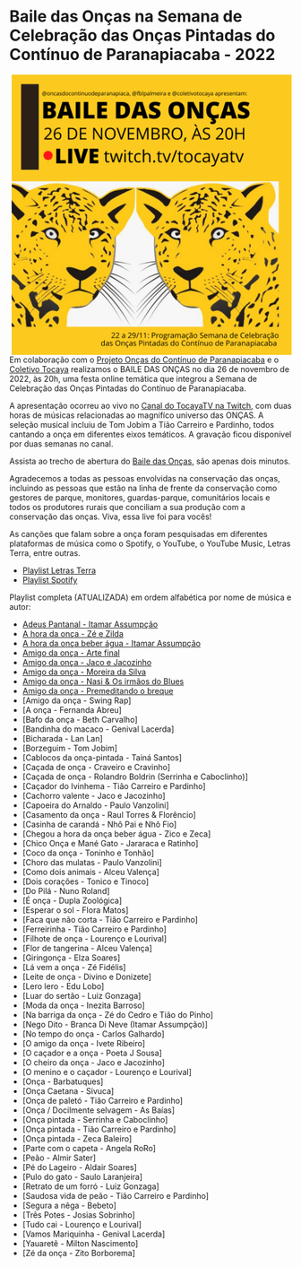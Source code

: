 # Baile das Onças na Semana de Celebração das Onças Pintadas do Contínuo de Paranapiacaba - 2022

<img src="https://github.com/fblpalmeira/Baile_das_Oncas/blob/main/data/BAILE%20DAS%20ONCAS.png" align="right" width = "500px"/>

Em colaboração com o [Projeto Onças do Contínuo de Paranapiacaba](<https://www.instagram.com/oncasdocontinuodeparanapiacaba/>) e o [Coletivo Tocaya](https://www.instagram.com/coletivotocaya/) realizamos o BAILE DAS ONÇAS no dia 26 de novembro de 2022, às 20h, uma festa online temática que integrou a Semana de Celebração das Onças Pintadas do Contínuo de Paranapiacaba. 

A apresentação ocorreu ao vivo no [Canal do TocayaTV na Twitch](https://www.twitch.tv/tocayatv), com duas horas de músicas relacionadas ao magnifíco universo das ONÇAS. A seleção musical incluiu de Tom Jobim a Tião Carreiro e Pardinho, todos cantando a onça em diferentes eixos temáticos. A gravação ficou disponível por duas semanas no canal. 

Assista ao trecho de abertura do [Baile das Onças](https://www.youtube.com/watch?v=x5NmfNjpP3g9), são apenas dois minutos.

Agradecemos a todas as pessoas envolvidas na conservação das onças, incluindo as pessoas que estão na linha de frente da conservação como gestores de parque, monitores, guardas-parque, comunitários locais e todos os produtores rurais que conciliam a sua produção com a conservação das onças. Viva, essa live foi para vocês!

As canções que falam sobre a onça foram pesquisadas em diferentes plataformas de música como o Spotify, o YouTube, o YouTube Music, Letras Terra, entre outras. 

- [Playlist Letras Terra](https://www.letras.mus.br/membros/1318340/)
- [Playlist Spotify](https://open.spotify.com/playlist/04HwA106yZORSAis4JLAoi)

Playlist completa (ATUALIZADA) em ordem alfabética por nome de música e autor:

- [Adeus Pantanal - Itamar Assumpção](https://www.letras.com/itamar-assumpcao/272396/)
- [A hora da onça - Zé e Zilda](https://discografiabrasileira.com.br/fonograma/75455/a-hora-da-onca) 
- [A hora da onça beber água - Itamar Assumpção](https://music.youtube.com/search?q=A+hora+da+on%C3%A7a+beber+%C3%A1gua) 
- [Amigo da onça - Arte final](https://www.youtube.com/watch?v=0s8DwHY4P5U)
- [Amigo da onça - Jaco e Jacozinho](https://www.letras.mus.br/jaco-jacozinho/883318/)
- [Amigo da onça - Moreira da Silva](https://www.youtube.com/watch?v=GAEw0Len2Dc)
- [Amigo da onça - Nasi & Os irmãos do Blues](https://www.letras.mus.br/nasi-os-irmaos-do-blues/1123860/)
- [Amigo da onça - Premeditando o breque](https://www.youtube.com/watch?v=o73hR2UJSjY)
- [Amigo da onça - Swing Rap]
- [A onça - Fernanda Abreu]
- [Bafo da onça - Beth Carvalho] 
- [Bandinha do macaco - Genival Lacerda]
- [Bicharada - Lan Lan]
- [Borzeguim  - Tom Jobim]
- [Cablocos da onça-pintada - Tainá Santos]
- [Caçada de onça - Craveiro e Cravinho]
- [Caçada de onça - Rolandro Boldrin (Serrinha e Caboclinho)]
- [Caçador do Ivinhema - Tião Carreiro e Pardinho]
- [Cachorro valente - Jaco e Jacozinho]
- [Capoeira do Arnaldo - Paulo Vanzolini]
- [Casamento da onça - Raul Torres & Florêncio]
- [Casinha de carandá - Nhô Pai e Nhô Fio]
- [Chegou a hora da onça beber água - Zico e Zeca]
- [Chico Onça e Mané Gato - Jararaca e Ratinho] 
- [Coco da onça - Toninho e Tonhão]
- [Choro das mulatas  - Paulo Vanzolini]
- [Como dois animais - Alceu Valença]
- [Dois corações - Tonico e Tinoco]
- [Do Pilá - Nuno Roland]
- [É onça - Dupla Zoológica]
- [Esperar o sol - Flora Matos]
- [Faca que não corta - Tião Carreiro e Pardinho]
- [Ferreirinha - Tião Carreiro e Pardinho]
- [Filhote de onça  - Lourenço e Lourival]
- [Flor de tangerina - Alceu Valença]
- [Giringonça - Elza Soares]
- [Lá vem a onça - Zé Fidélis]
- [Leite de onça - Divino e Donizete]
- [Lero lero - Edu Lobo]
- [Luar do sertão  - Luiz Gonzaga]
- [Moda da onça - Inezita Barroso]
- [Na barriga da onça - Zé do Cedro e Tião do Pinho]
- [Nego Dito - Branca Di Neve (Itamar Assumpção)]
- [No tempo do onça - Carlos Galhardo]
- [O amigo da onça - Ivete Ribeiro]
- [O caçador e a onça - Poeta J Sousa]
- [O cheiro da onça - Jaco e Jacozinho]
- [O menino e o caçador - Lourenço e Lourival]
- [Onça - Barbatuques]
- [Onça Caetana - Sivuca]
- [Onça de paletó - Tião Carreiro e Pardinho]
- [Onça / Docilmente selvagem - As Baías]
- [Onça pintada - Serrinha e Caboclinho]
- [Onça pintada - Tião Carreiro e Pardinho]
- [Onça pintada - Zeca Baleiro]
- [Parte com o capeta - Angela RoRo]
- [Peão - Almir Sater]
- [Pé do Lageiro  - Aldair Soares]
- [Pulo do gato - Saulo Laranjeira]
- [Retrato de um forró - Luiz Gonzaga]
- [Saudosa vida de peão - Tião Carreiro e Pardinho]
- [Segura a nêga - Bebeto]
- [Três Potes - Josias Sobrinho]
- [Tudo cai - Lourenço e Lourival]
- [Vamos Mariquinha - Genival Lacerda]
- [Yauaretê - Milton Nascimento]
- [Zé da onça - Zito Borborema]
